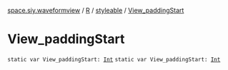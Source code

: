 [space.siy.waveformview](../../index.md) / [R](../index.md) / [styleable](index.md) / [View_paddingStart](./-view_padding-start.md)

# View_paddingStart

`static var View_paddingStart: `[`Int`](https://kotlinlang.org/api/latest/jvm/stdlib/kotlin/-int/index.html)
`static var View_paddingStart: `[`Int`](https://kotlinlang.org/api/latest/jvm/stdlib/kotlin/-int/index.html)